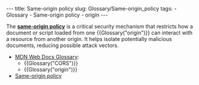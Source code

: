 --- title: Same-origin policy slug: Glossary/Same-origin_policy tags: - Glossary - Same-origin policy - origin ---

<span class="seoSummary">The **[same-origin policy](/en-US/docs/Web/Security/Same-origin_policy)** is a critical security mechanism that restricts how a document or script loaded from one {{Glossary("origin")}} can interact with a resource from another origin.</span> It helps isolate potentially malicious documents, reducing possible attack vectors.

- [MDN Web Docs Glossary](/en-US/docs/Glossary):
  - {{Glossary("CORS")}}
  - {{Glossary("origin")}}
- [Same-origin policy](/en-US/docs/Web/Security/Same-origin_policy)
